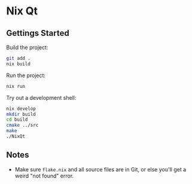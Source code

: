 # Nix Qt

## Gettings Started

Build the project:

```bash
git add .
nix build
```

Run the project:

```bash
nix run
```

Try out a development shell:

```bash
nix develop
mkdir build
cd build
cmake ../src
make
./NixQt
```


## Notes

- Make sure `flake.nix` and all source files are in Git, or else you'll get a weird "not found" error.
